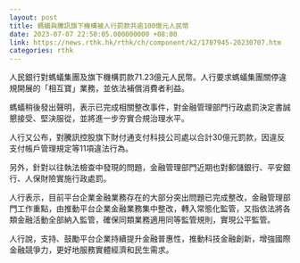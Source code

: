 ```yaml
---
layout: post
title: 螞蟻與騰訊旗下機構被人行罰款共逾100億元人民幣
date: 2023-07-07 22:50:05.000000000 +08:00
link: https://news.rthk.hk/rthk/ch/component/k2/1707945-20230707.htm
categories: rthk
---
```


人民銀行對螞蟻集團及旗下機構罰款71.23億元人民幣。人行要求螞蟻集團關停違規開展的「相互寶」業務，並依法補償消費者利益。

螞蟻稍後發出聲明，表示已完成相關整改事件，對金融管理部門行政處罰決定書誠懇接受、堅決服從，並將進一步夯實合規治理水平。

人行又公布，對騰訊控股旗下財付通支付科技公司處以合計30億元罰款，因違反支付帳戶管理規定等11項違法行為。

另外，針對以往執法檢查中發現的問題，金融管理部門近期也對郵儲銀行、平安銀行、人保財險實施行政處罰。

人行表示，目前平台企業金融業務存在的大部分突出問題已完成整改，金融管理部門工作重點，由推動平台企業金融業務集中整改，轉入常態化監管，又指依法將各類金融活動全部納入監管，確保同類業務適用同等監管規則，實現公平監管。

人行說，支持、鼓勵平台企業持續提升金融普惠性，推動科技金融創新，增強國際金融競爭力，更好地服務實體經濟和民生需求。
